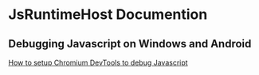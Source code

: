 # JsRuntimeHost Documention

## Debugging Javascript on Windows and Android
[How to setup Chromium DevTools to debug Javascript](WhenToUseBabylonNative.md)
